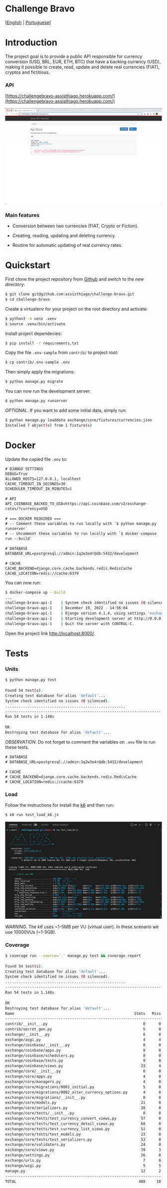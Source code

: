 # Challenge Bravo
[[English](README.md) | [Portuguese](README.pt.md)]

# Introduction
The project goal is to provide a public API responsible for currency conversion (USD, BRL, EUR, ETH, BTC) that have a backing currency (USD), making it possible to create, read, update and delete real currencies (FIAT), cryptos and fictitious.

### API
[https://challengebravo-assisthiago.herokuapp.com/](https://challengebravo-assisthiago.herokuapp.com/)

![Default home view](screen-shot_api-home.png?raw=True "API Home")

### Main features

* Conversion between two currencies (FIAT, Crypto or Fiction).

* Creating, reading, updating and deleting currency.

* Routine for automatic updating of real currency rates.

# Quickstart
First clone the project repository from [Github](https://github.com/assisthiago/challenge-bravo) and switch to the new directory:
```bash
$ git clone git@github.com:assisthiago/challenge-bravo.git
$ cd challenge-bravo
```

Create a virtualenv for your project on the root directory and activate:
```bash
$ python3 -m venv .venv
$ source .venv/bin/activate
```

Install project dependecies:
```bash
$ pip install -r requirements.txt
```

Copy the file `.env-sample` from `contrib/` to project root:
```bash
$ cp contrib/.env-sample .env
```

Then simply apply the migrations:
```bash
$ python manage.py migrate
```

You can now run the development server:
```bash
$ python manage.py runserver
```

_OPTIONAL_. If you want to add some initial data, simply run:
```bash
$ python manage.py loaddata exchange/core/fixtures/currencies.json
Installed 7 object(s) from 1 fixture(s)
```

# Docker

Update the copied file `.env` to:
```
# DJANGO SETTINGS
DEBUG=True
ALLOWED_HOSTS=127.0.0.1, localhost
CACHE_TIMEOUT_IN_SECONDS=30
SCHEDULER_TIMEOUT_IN_MINUTES=1

# API
API_COINBASE_BACKED_TO_USD=https://api.coinbase.com/v2/exchange-rates/?currency=USD

# === DOCKER REQUIRED ===
# -- Comment these variables to run locally with `$ python manage.py runserver`
# -- Uncomment these variables to run locally with `$ docker-compose run --build`

# DATABASE
DATABASE_URL=postgresql://admin:1q2w3e4r@db:5432/development

# CACHE
CACHE_BACKEND=django.core.cache.backends.redis.RedisCache
CACHE_LOCATION=redis://cache:6379
```

You can now run:
```bash
$ docker-compose up --build
...
challenge-bravo-api-1    | System check identified no issues (0 silenced).
challenge-bravo-api-1    | December 19, 2022 - 14:56:04
challenge-bravo-api-1    | Django version 4.1.4, using settings 'exchange.settings'
challenge-bravo-api-1    | Starting development server at http://0.0.0.0:8000/
challenge-bravo-api-1    | Quit the server with CONTROL-C.
```

Open the project link [http://localhost:8000/](http://localhost:8000/).

# Tests

### Units
```bash
$ python manage.py test

Found 54 test(s).
Creating test database for alias 'default'...
System check identified no issues (0 silenced).
......................................................
----------------------------------------------------------------------
Ran 54 tests in 1.148s

OK
Destroying test database for alias 'default'...
```

_OBSERVATION_. Do not forget to comment the variables on `.env` file to run these tests.
```
# DATABASE
# DATABASE_URL=postgresql://admin:1q2w3e4r@db:5432/development

# CACHE
# CACHE_BACKEND=django.core.cache.backends.redis.RedisCache
# CACHE_LOCATION=redis://cache:6379
```

### Load
Follow the instructions for install the [k6](https://k6.io/) and then run:
```bash
$ k6 run test_load_k6.js
```

![Default test-load view](screen-shot_test-load.png?raw=True "Test load")

_WARNING_. The _k6_ uses ~1-5MB per VU (virtual user). In these scenario we use 10000VUs (~1-5GB).

### Coverage
```bash
$ coverage run --source='.' manage.py test && coverage report

Found 54 test(s).
Creating test database for alias 'default'...
System check identified no issues (0 silenced).
......................................................
----------------------------------------------------------------------
Ran 54 tests in 1.148s

OK
Destroying test database for alias 'default'...
Name                                                      Stmts   Miss  Cover
-----------------------------------------------------------------------------
contrib/__init__.py                                           0      0   100%
contrib/secret_gen.py                                         5      0   100%
exchange/__init__.py                                          0      0   100%
exchange/asgi.py                                              4      4     0%
exchange/coinbase/__init__.py                                 0      0   100%
exchange/coinbase/apps.py                                     8      0   100%
exchange/coinbase/schedulers.py                               8      0   100%
exchange/coinbase/tests.py                                    9      0   100%
exchange/coinbase/views.py                                   23      4    83%
exchange/core/__init__.py                                     0      0   100%
exchange/core/apps.py                                         4      0   100%
exchange/core/managers.py                                     4      0   100%
exchange/core/migrations/0001_initial.py                      5      0   100%
exchange/core/migrations/0002_alter_currency_options.py       4      0   100%
exchange/core/migrations/__init__.py                          0      0   100%
exchange/core/models.py                                      21      0   100%
exchange/core/serializers.py                                 28      0   100%
exchange/core/tests/__init__.py                               0      0   100%
exchange/core/tests/test_currency_convert_views.py           57      0   100%
exchange/core/tests/test_currency_detail_views.py            68      0   100%
exchange/core/tests/test_currency_list_views.py              51      0   100%
exchange/core/tests/test_models.py                           23      0   100%
exchange/core/tests/test_serializers.py                      53      0   100%
exchange/core/validators.py                                  24      0   100%
exchange/core/views.py                                       39      3    92%
exchange/settings.py                                         26      0   100%
exchange/urls.py                                              7      0   100%
exchange/wsgi.py                                              5      5     0%
manage.py                                                    12      2    83%
-----------------------------------------------------------------------------
TOTAL                                                       488     18    96%
```
